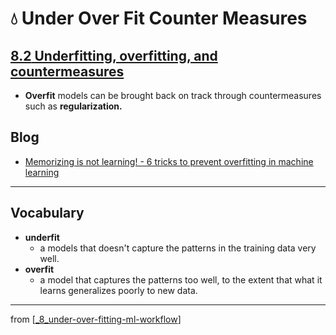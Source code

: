 # 💧 Under Over Fit Counter Measures

## [**8.2** Underfitting, overfitting, and countermeasures](https://livebook.manning.com/book/deep-learning-with-javascript/chapter-8/28)

- **Overfit** models can be brought back on track through countermeasures such as **regularization.**

## Blog

- [Memorizing is not learning! - 6 tricks to prevent overfitting in machine learning](https://hackernoon.com/memorizing-is-not-learning-6-tricks-to-prevent-overfitting-in-machine-learning-820b091dc42)

---

## **Vocabulary**

- **underfit**
  - a models that doesn't capture the patterns in the training data very well.
- **overfit**
  - a model that captures the patterns too well, to the extent that what it learns generalizes poorly to new data.

<link rel="stylesheet" type="text/css" media="all" href="../../../assets/css/custom.css" />

---

from [[_8_under-over-fitting-ml-workflow]]

[//begin]: # "Autogenerated link references for markdown compatibility"
[_8_under-over-fitting-ml-workflow]: ../_8_under-over-fitting-ml-workflow.md "💧 Under Over Fitting ML Workflow"
[//end]: # "Autogenerated link references"
